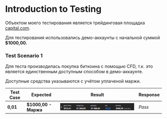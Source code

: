# Introduction to Testing #

Объектом моего тестирования является трейдинговая площадка [capital.com](https://capital.com).  

Для тестирования использовались демо-аккаунты с начальной суммой **$1000,00.**

### Test Scenario 1 ###

Для теста производилась покупка биткоина c помощью CFD, т.к. это является единственным доступным способом в демо-аккаунте.

Доступные средства указываются с учётом уплаченой маржи.

| Test Case | Expected | Result | Response |
| --------- | -------- | -------- | -------- |
| **0,01**  | **$1000,00 - Маржа** | ![](/images/min_boundary_01.png) | *Pass* |
